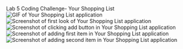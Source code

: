 Lab 5 Coding Challenge- Your Shopping List <br>
![GIF of  Your Shopping List application](./ShoppingList.gif) <br>
![Screenshot of first look of Your Shopping List application](./FirstView.png) <br>
![Screenshot of clicking add button in Your Shopping List application](./AddItemButton.png) <br>
![Screenshot of adding first item in Your Shopping List application](./Firstitem.png) <br>
![Screenshot of adding second item in Your Shopping List application](./SecondItem.png) <br>

